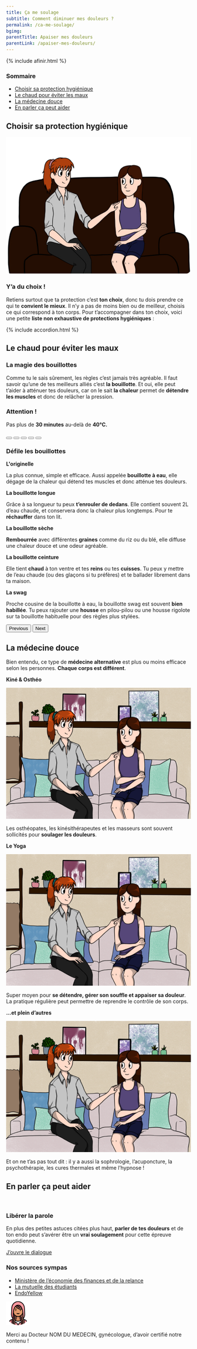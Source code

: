 ```yaml
---
title: Ça me soulage
subtitle: Comment diminuer mes douleurs ?
permalink: /ca-me-soulage/
bgimg:
parentTitle: Apaiser mes douleurs
parentLink: /apaiser-mes-douleurs/
---
```


{% include afinir.html %}
<section class="sources section">
    <div class="container">
        <div class="row">
            <h3>Sommaire</h3>
            <ul class="d-flex flex-column justify-content-lg-between flex-lg-row">
                <li><a href="#sect1">Choisir sa protection hygiénique</a></li>
                <li><a href="#sect2">Le chaud pour éviter les maux</a></li>
                <li><a href="#sect3">La médecine douce</a></li>
                <li><a href="#sect4">En parler ça peut aider</a></li>
            </ul>
        </div>
    </div>
</section>

<section id="sect1" class="section">
    <div class="container">
        <h2><span>Choisir sa protection hygiénique</span></h2>
        <div class="row d-flex justify-content-lg-between mb-72">
            <img class="col-lg-6" src="/assets/images/Fausse_image.jpg">
            <div class="col-lg-5 d-flex justify-content-center flex-column">
                <h3>Y’a du choix !</h3>
                <p>Retiens surtout que ta protection c’est <b>ton choix</b>, donc tu dois prendre ce qui te <b>convient le mieux</b>. Il n’y a pas de moins bien ou de meilleur, choisis ce qui correspond à ton corps. Pour t’accompagner dans ton choix, voici une petite <b>liste non exhaustive de protections hygiéniques</b> :</p>
            </div>
        </div>
         {% include accordion.html %}
    </div>
</section>

<section id="sect2" class="section">
    <div class="container">
        <h2><span>Le chaud pour éviter les maux</span></h2>
        <div class="row d-flex justify-content-lg-between">
            <div class="col-lg-5 d-flex justify-content-center flex-column">
                <div class="mb-72">
                    <h3>La magie des bouillottes </h3>
                    <p>Comme tu le sais sûrement, les règles c’est jamais très agréable. Il faut savoir qu’une de tes meilleurs alliés c’est <b>la bouillotte</b>. Et oui, elle peut t’aider à atténuer tes douleurs, car on le sait <b>la chaleur</b> permet de <b>détendre les muscles</b> et donc de relâcher la pression. </p>
                </div>
                <h3>Attention !</h3>
                <p>Pas plus de <b>30 minutes</b> au-delà de <b>40°C.</b></p>
            </div>
            <div class="col-lg-5 d-flex justify-content-start flex-column">
                <div id="carouselExampleIndicators" class="carousel slide" data-bs-ride="carousel" data-bs-interval="false">
                    <div class="carousel-indicators">
                        <button type="button" data-bs-target="#carouselExampleIndicators" data-bs-slide-to="0" class="active" aria-current="true" aria-label="Slide 1"></button>
                        <button type="button" data-bs-target="#carouselExampleIndicators" data-bs-slide-to="1" aria-label="Slide 2"></button>
                        <button type="button" data-bs-target="#carouselExampleIndicators" data-bs-slide-to="2" aria-label="Slide 3"></button>
                        <button type="button" data-bs-target="#carouselExampleIndicators" data-bs-slide-to="3" aria-label="Slide 4"></button>
                        <button type="button" data-bs-target="#carouselExampleIndicators" data-bs-slide-to="4" aria-label="Slide 5"></button>
                    </div>
                    <h3>Défile les bouillottes</h3>
                    <div class="carousel-inner">
                        <div class="carousel-item active">
                            <div class="carousel-caption d-none d-md-block">
                                <p><b>L'originelle</b></p>
                                <p>La plus connue, simple et efficace. Aussi appelée <b>bouillotte à eau</b>, elle dégage de la chaleur qui détend tes muscles et donc atténue tes douleurs.</p>
                            </div>
                        </div>
                        <div class="carousel-item">
                            <div class="carousel-caption d-none d-md-block">
                                <p><b>La bouillotte longue</b></p>
                                <p>Grâce à sa longueur tu peux <b>t’enrouler de dedans</b>. Elle contient souvent 2L d’eau chaude, et conservera donc la chaleur plus longtemps. Pour te <b>réchauffer</b> dans ton lit.</p>
                            </div>
                        </div>
                        <div class="carousel-item">
                            <div class="carousel-caption d-none d-md-block">
                                <p><b>La bouillotte sèche</b></p>
                                <p><b>Rembourrée</b> avec différentes <b>graines</b> comme du riz ou du blé, elle diffuse une chaleur douce et une odeur agréable.</p>
                            </div>
                        </div>
                        <div class="carousel-item">
                            <div class="carousel-caption d-none d-md-block">
                                <p><b>La bouillotte ceinture</b></p>
                                <p>Elle tient <b>chaud</b> à ton ventre et tes <b>reins</b> ou tes <b>cuisses</b>. Tu peux y mettre de l’eau chaude (ou des glaçons si tu préfères) et te ballader librement dans ta maison.</p>
                            </div>
                        </div>
                        <div class="carousel-item">
                            <div class="carousel-caption d-none d-md-block">
                                <p><b>La swag</b></p>
                                <p>Proche cousine de la bouillotte à eau, la bouillotte swag est souvent <b>bien habillée</b>. Tu peux rajouter une <b>housse</b> en pilou-pilou ou une housse rigolote sur ta bouillotte habituelle pour des règles plus stylées.</p>
                            </div>
                        </div>
                    </div>
                    <button class="carousel-control-prev" type="button" data-bs-target="#carouselExampleIndicators" data-bs-slide="prev">
                        <span class="carousel-control-prev-icon" aria-hidden="true"></span>
                        <span class="visually-hidden">Previous</span>
                    </button>
                    <button class="carousel-control-next" type="button" data-bs-target="#carouselExampleIndicators" data-bs-slide="next">
                        <span class="carousel-control-next-icon" aria-hidden="true"></span>
                        <span class="visually-hidden">Next</span>
                    </button>
                </div>
            </div>
        </div>
    </div>
</section>


<section id="sect3" class="section">
    <div class="container">
        <div class="mb-72">
            <h2 class="mb-56"><span>La médecine douce</span></h2>
            <p>Bien entendu, ce type de <b>médecine alternative</b> est plus ou moins efficace selon les personnes. <b>Chaque corps est différent</b>.</p>
        </div>
        <div class="row">
            <div class="col-lg-4 d-flex flex-column align-items-center">
                <p><b>Kiné & Osthéo</b></p>
                <img src="/assets/images/soutien_homepage.png" class="d-block w-100 mb-4" alt="">
                <p>Les osthéopates, les kinésithérapeutes et les masseurs sont souvent sollicités pour <b>soulager les douleurs</b>.</p>
            </div>
            <div class="col-lg-4  d-flex flex-column align-items-center">
                <p><b>Le Yoga</b></p>
                <img src="/assets/images/soutien_homepage.png" class="d-block w-100 mb-4" alt="">
                <p>Super moyen pour <b>se détendre, gérer son souffle et appaiser sa douleur</b>. La pratique régulière peut permettre de reprendre le contrôle de son corps.</p>
            </div>
            <div class="col-lg-4  d-flex flex-column align-items-center">
                <p><b>...et plein d’autres</b></p>
                <img src="/assets/images/soutien_homepage.png" class="d-block w-100 mb-4" alt="">
                <p>Et on ne t’as pas tout dit : il y a aussi la sophrologie, l’acuponcture, la psychothérapie, les cures thermales et même l’hypnose !</p>
            </div>
        </div>
    </div>
</section>

<section id="sect4" class="section">
    <div class="container">
        <h2 class="mb-56"><span>En parler ça peut aider</span></h2>
        <div class="row d-flex justify-content-between mb-72">
            <div class="col-12 col-lg-6 mb-4 mb-lg-0">
                <img class="w-100" src="{{ "/assets/images/interrogation_homepage.jpg" | relative_url }}" alt="">
            </div>
            <div class="col-12 col-lg-5 d-flex justify-content-center align-items-start flex-column ">
                <h3 class="titre_sommaire_accueil">Libérer la parole</h3>
                <p class="card-text">En plus des petites astuces citées plus haut, <b>parler de tes douleurs</b> et de ton endo peut s’avérer être un <b>vrai soulagement</b> pour cette épreuve quotidienne.</p>
                <a href="/comment-j-en-parle/" class="btn btn-primary">J’ouvre le dialogue</a>
            </div>
        </div>
    </div>
</section>

<section class="sources section">
    <div class="container">
        <div class="row">
            <h3>Nos sources sympas</h3>
            <ul class="d-flex flex-column justify-content-lg-between flex-lg-row">
                <li><a href="https://www.economie.gouv.fr/dgccrf/Publications/Vie-pratique/Fiches-pratiques/produits-dhygiene-feminine-serviettes-tampons-et-coupes-menstruelles">Ministère de l’économie des finances et de la relance</a></li>
                <li><a href="https://www.lmde.fr/prevention/bien-etre/protections-hygieniques">La mutuelle des étudiants</a></li>
                <li><a href="https://endoyellow.com/">EndoYellow</a></li>
            </ul>
            <div class="d-flex align-items-center">
                <img src="/assets/images/le-petit-chaperon-rouge.png" alt="photo medecin" class="">
                <p class="my-0">Merci au Docteur NOM DU MEDECIN, gynécologue, d’avoir certifié notre contenu !</p>
            </div>
        </div>
    </div>
</section>


